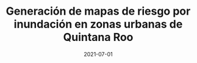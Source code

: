 ---
title: "Generación de mapas de riesgo por inundación en zonas urbanas de Quintana Roo"
collection: publications
permalink: /publication/2021-07-01-paper-title-number-1
excerpt: 'Análisis Territorial y el uso de tecnologías geoespaciales. Publicado en 2022.'
date: 2021-07-01
venue: 'Cambio climático y turismo en las costa caribe y pacífico de México, 2021'
paperurl: 'https://drive.google.com/file/d/14NLyCDHYa3-vheneqDdjG0lH7s1ePirx/view?fbclid=IwY2xjawEV7GpleHRuA2FlbQIxMAABHZmUNr5Yvv024M86q4IHJDaVsqn7MiuxSHpLvCMpjowT06F9nfZdGSj53w_aem_t1OYgV-L6NmUZMN8oUi1JQ'
citation: 'López, G. (2022). &quot; <i>Cambio climático y turismo en las costa caribe y pacífico de México, 2021</i>.'
---